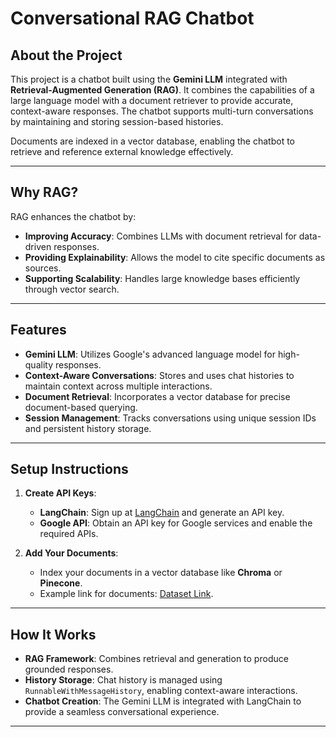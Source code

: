 # Conversational RAG Chatbot

## About the Project
This project is a chatbot built using the **Gemini LLM** integrated with **Retrieval-Augmented Generation (RAG)**. It combines the capabilities of a large language model with a document retriever to provide accurate, context-aware responses. The chatbot supports multi-turn conversations by maintaining and storing session-based histories.

Documents are indexed in a vector database, enabling the chatbot to retrieve and reference external knowledge effectively.

---

## Why RAG?
RAG enhances the chatbot by:
- **Improving Accuracy**: Combines LLMs with document retrieval for data-driven responses.
- **Providing Explainability**: Allows the model to cite specific documents as sources.
- **Supporting Scalability**: Handles large knowledge bases efficiently through vector search.

---

## Features
- **Gemini LLM**: Utilizes Google's advanced language model for high-quality responses.
- **Context-Aware Conversations**: Stores and uses chat histories to maintain context across multiple interactions.
- **Document Retrieval**: Incorporates a vector database for precise document-based querying.
- **Session Management**: Tracks conversations using unique session IDs and persistent history storage.

---

## Setup Instructions
1. **Create API Keys**:
   - **LangChain**: Sign up at [LangChain](https://www.langchain.com) and generate an API key.
   - **Google API**: Obtain an API key for Google services and enable the required APIs.

2. **Add Your Documents**:
   - Index your documents in a vector database like **Chroma** or **Pinecone**.
   - Example link for documents: [Dataset Link](https://lilianweng.github.io/posts/2023-06-23-agent/).

---

## How It Works
- **RAG Framework**: Combines retrieval and generation to produce grounded responses.
- **History Storage**: Chat history is managed using `RunnableWithMessageHistory`, enabling context-aware interactions.
- **Chatbot Creation**: The Gemini LLM is integrated with LangChain to provide a seamless conversational experience.

---


